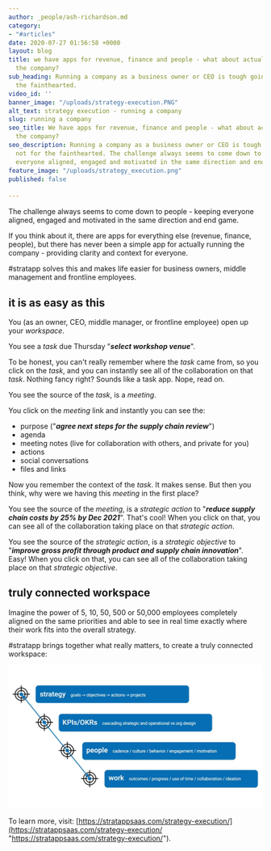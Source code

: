 ```yaml
---
author: _people/ash-richardson.md
category:
- "#articles"
date: 2020-07-27 01:56:58 +0000
layout: blog
title: we have apps for revenue, finance and people - what about actually running
  the company?
sub_heading: Running a company as a business owner or CEO is tough going, not for
  the fainthearted.
video_id: ''
banner_image: "/uploads/strategy-execution.PNG"
alt_text: strategy execution - running a company
slug: running a company
seo_title: We have apps for revenue, finance and people - what about actually running
  the company?
seo_description: Running a company as a business owner or CEO is tough going, it's
  not for the fainthearted. The challenge always seems to come down to people - keeping
  everyone aligned, engaged and motivated in the same direction and end game.
feature_image: "/uploads/strategy_execution.png"
published: false

---
```

The challenge always seems to come down to people - keeping everyone aligned, engaged and motivated in the same direction and end game.

If you think about it, there are apps for everything else (revenue, finance, people), but there has never been a simple app for actually running the company - providing clarity and context for everyone.

\#stratapp solves this and makes life easier for business owners, middle management and frontline employees.

## it is as easy as this

You (as an owner, CEO, middle manager, or frontline employee) open up your _workspace_.

You see a _task_ due Thursday "**_select workshop venue_**".

To be honest, you can't really remember where the _task_ came from, so you click on the _task_, and you can instantly see all of the collaboration on that _task_.  Nothing fancy right?  Sounds like a task app.  Nope, read on.

You see the source of the _task_, is a _meeting_.

You click on the _meeting_ link and instantly you can see the:

* purpose ("**_agree next steps for the supply chain review_**")
* agenda
* meeting notes (live for collaboration with others, and private for you)
* actions
* social conversations
* files and links

Now you remember the context of the _task_.  It makes sense.  But then you think, why were we having this _meeting_ in the first place?

You see the source of the _meeting_, is a _strategic action_ to "**_reduce supply chain costs by 25% by Dec 2021_**".  That's cool!  When you click on that, you can see all of the collaboration taking place on that _strategic action_.

You see the source of the _strategic action_, is a _strategic objective_ to "**_improve gross profit through product and supply chain innovation_**".  Easy!  When you click on that, you can see all of the collaboration taking place on that _strategic objective_.

## truly connected workspace

Imagine the power of 5, 10, 50, 500 or 50,000 employees completely aligned on the same priorities and able to see in real time exactly where their work fits into the overall strategy.

\#stratapp brings together what really matters, to create a truly connected workspace:

![](/uploads/connect.JPG)

To learn more, visit: [https://stratappsaas.com/strategy-execution/](https://stratappsaas.com/strategy-execution/ "https://stratappsaas.com/strategy-execution/").

 